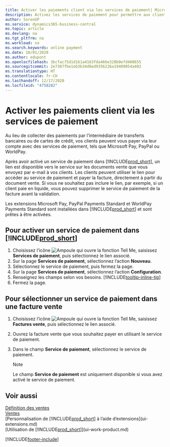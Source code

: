 ```yaml
---
title: Activer les paiements client via les services de paiement| Microsoft Docs
description: Activez les services de paiement pour permettre aux clients de payer facilement leurs factures.
author: SorenGP
ms.service: dynamics365-business-central
ms.topic: article
ms.devlang: na
ms.tgt_pltfrm: na
ms.workload: na
ms.search.keywords: online payment
ms.date: 10/01/2020
ms.author: edupont
ms.openlocfilehash: 3bcfac75d1d161a4163fda466e320b0efd408655
ms.sourcegitcommit: 2e7307fbe1eb3b34d0ad9356226a19409054a402
ms.translationtype: HT
ms.contentlocale: fr-CH
ms.lasthandoff: 12/17/2020
ms.locfileid: "4758282"
---
```

# <a name="enable-customer-payments-through-payment-services"></a>Activer les paiements client via les services de paiement
Au lieu de collecter des paiements par l’intermédiaire de transferts bancaires ou de cartes de crédit, vos clients peuvent vous payer via leur compte avec des services de paiement, tels que Microsoft Pay, PayPal ou WorldPay.  

Après avoir activé un service de paiement dans [!INCLUDE[prod_short](includes/prod_short.md)], un lien est disponible vers le service sur les documents vente que vous envoyez par e-mail à vos clients. Les clients peuvent utiliser le lien pour accéder au service de paiement et payer la facture, directement à partir du document vente. Si vous ne souhaitez pas inclure le lien, par exemple, si un client paie en liquide, vous pouvez supprimer le service de paiement de la facture avant la validation.  

Les extensions Microsoft Pay, PayPal Payments Standard et WorldPay Payments Standard sont installées dans [!INCLUDE[prod_short](includes/prod_short.md)] et sont prêtes à être activées.  

## <a name="to-enable-a-payment-service-in-prod_short"></a>Pour activer un service de paiement dans [!INCLUDE[prod_short](includes/prod_short.md)]
1. Choisissez l’icône ![Ampoule qui ouvre la fonction Tell Me](media/ui-search/search_small.png "Dites-moi ce que vous voulez faire"), saisissez **Services de paiement**, puis sélectionnez le lien associé.  
2. Sur la page **Services de paiement**, sélectionnez l’action **Nouveau**.  
3. Sélectionnez le service de paiement, puis fermez la page.  
4. Sur la page **Services de paiement**, sélectionnez l’action **Configuration**.  
5. Renseignez les champs selon vos besoins. [!INCLUDE[tooltip-inline-tip](includes/tooltip-inline-tip_md.md)]  
6. Fermez la page.  

## <a name="to-select-a-payment-service-on-a-sales-invoice"></a>Pour sélectionner un service de paiement dans une facture vente
1. Choisissez l’icône ![Ampoule qui ouvre la fonction Tell Me](media/ui-search/search_small.png "Dites-moi ce que vous voulez faire"), saisissez **Factures vente**, puis sélectionnez le lien associé.  
2. Ouvrez la facture vente que vous souhaitez payer en utilisant le service de paiement.  
3. Dans le champ **Service de paiement**, sélectionnez le service de paiement.  

    > [!NOTE]  
    > Le champ **Service de paiement** est uniquement disponible si vous avez activé le service de paiement.  

## <a name="see-also"></a>Voir aussi  
[Définition des ventes](sales-setup-sales.md)  
[Ventes](sales-manage-sales.md)  
[Personnalisation de [!INCLUDE[prod_short](includes/prod_short.md)] à l’aide d’extensions](ui-extensions.md)  
[Utilisation de [!INCLUDE[prod_short](includes/prod_short.md)]](ui-work-product.md)  


[!INCLUDE[footer-include](includes/footer-banner.md)]